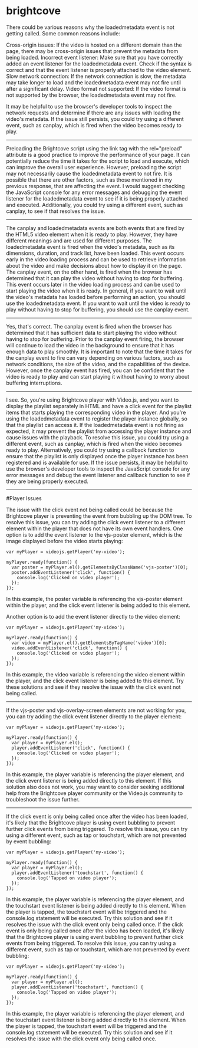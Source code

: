 # brightcove

There could be various reasons why the loadedmetadata event is not getting called. Some common reasons include:

Cross-origin issues: If the video is hosted on a different domain than the page, there may be cross-origin issues that prevent the metadata from being loaded.
Incorrect event listener: Make sure that you have correctly added an event listener for the loadedmetadata event.
  Check if the syntax is correct and that the event listener is properly attached to the video element.
Slow network connection: If the network connection is slow, the metadata may take longer to load and 
  the loadedmetadata event may not fire until after a significant delay.
Video format not supported: If the video format is not supported by the browser, the loadedmetadata event may not fire.

It may be helpful to use the browser's developer tools to inspect the network requests and determine if there are any issues with loading the video's metadata.
If the issue still persists, you could try using a different event, such as canplay, which is fired when the video becomes ready to play.

------------------------------------------------------------------------------------------------------------------------------------------------------------------------------------

Preloading the Brightcove script using the link tag with the rel="preload" attribute is a good practice to improve the performance of your page. 
It can potentially reduce the time it takes for the script to load and execute, which can improve the overall user experience.
However, preloading the script may not necessarily cause the loadedmetadata event to not fire.
It is possible that there are other factors, such as those mentioned in my previous response, that are affecting the event.
I would suggest checking the JavaScript console for any error messages and debugging the event listener for the loadedmetadata event to see if it is being properly attached and executed.
Additionally, you could try using a different event, such as canplay, to see if that resolves the issue.

------------------------------------------------------------------------------------------------------------------------------------------------------------------------------------

The canplay and loadedmetadata events are both events that are fired by the HTML5 video element when it is ready to play. However, they have different meanings and are used for different purposes.
The loadedmetadata event is fired when the video's metadata, such as its dimensions, duration, and track list, have been loaded. 
This event occurs early in the video loading process and can be used to retrieve information about the video and make decisions about how to display it on the page.
The canplay event, on the other hand, is fired when the browser has determined that it can play the video without having to stop for buffering. 
This event occurs later in the video loading process and can be used to start playing the video when it is ready.
In general, if you want to wait until the video's metadata has loaded before performing an action, you should use the loadedmetadata event. 
If you want to wait until the video is ready to play without having to stop for buffering, you should use the canplay event.

------------------------------------------------------------------------------------------------------------------------------------------------------------------------------------

Yes, that's correct. The canplay event is fired when the browser has determined that it has sufficient data to start playing the video without having to stop for buffering.
Prior to the canplay event firing, the browser will continue to load the video in the background to ensure that it has enough data to play smoothly.
It is important to note that the time it takes for the canplay event to fire can vary depending on various factors,
such as network conditions, the size of the video, and the capabilities of the device. However, once the canplay event has fired, 
you can be confident that the video is ready to play and can start playing it without having to worry about buffering interruptions.

------------------------------------------------------------------------------------------------------------------------------------------------------------------------------------

I see. So, you're using Brightcove player with Video.js, and you want to display the playlist separately in HTML and have a click event for the playlist items that starts playing the corresponding video in the player.
And you're using the loadedmetadata event to register the player instance globally, so that the playlist can access it.
If the loadedmetadata event is not firing as expected, it may prevent the playlist from accessing the player instance and cause issues with the playback.
To resolve this issue, you could try using a different event, such as canplay, which is fired when the video becomes ready to play.
Alternatively, you could try using a callback function to ensure that the playlist is only displayed once the player instance has been registered and is available for use.
If the issue persists, it may be helpful to use the browser's developer tools to inspect the JavaScript console for any error messages and debug the event listener and callback function to see if they are being properly executed.

------------------------------------------------------------------------------------------------------------------------------------------------------------------------------------

#Player Issues

The issue with the click event not being called could be because the Brightcove player is preventing the event from bubbling up the DOM tree. 
To resolve this issue, you can try adding the click event listener to a different element within the player that does not have its own event handlers.
One option is to add the event listener to the vjs-poster element, which is the image displayed before the video starts playing:

```
var myPlayer = videojs.getPlayer('my-video');

myPlayer.ready(function() {
  var poster = myPlayer.el().getElementsByClassName('vjs-poster')[0];
  poster.addEventListener('click', function() {
    console.log('Clicked on video player');
  });
});
```

In this example, the poster variable is referencing the vjs-poster element within the player, and the click event listener is being added to this element.

Another option is to add the event listener directly to the video element:

```
var myPlayer = videojs.getPlayer('my-video');

myPlayer.ready(function() {
  var video = myPlayer.el().getElementsByTagName('video')[0];
  video.addEventListener('click', function() {
    console.log('Clicked on video player');
  });
});
```

In this example, the video variable is referencing the video element within the player, and the click event listener is being added to this element.
Try these solutions and see if they resolve the issue with the click event not being called.

------------------------------------------------------------------------------------------------------------------------------------------------------------------------------------

If the vjs-poster and vjs-overlay-screen elements are not working for you, you can try adding the click event listener directly to the player element:

```
var myPlayer = videojs.getPlayer('my-video');

myPlayer.ready(function() {
  var player = myPlayer.el();
  player.addEventListener('click', function() {
    console.log('Clicked on video player');
  });
});
```

In this example, the player variable is referencing the player element, and the click event listener is being added directly to this element.
If this solution also does not work, you may want to consider seeking additional help from the Brightcove player community 
or the Video.js community to troubleshoot the issue further.

------------------------------------------------------------------------------------------------------------------------------------------------------------------------------------

If the click event is only being called once after the video has been loaded, 
it's likely that the Brightcove player is using event bubbling to prevent further click events from being triggered. 
To resolve this issue, you can try using a different event, such as tap or touchstart, which are not prevented by event bubbling:

```
var myPlayer = videojs.getPlayer('my-video');

myPlayer.ready(function() {
  var player = myPlayer.el();
  player.addEventListener('touchstart', function() {
    console.log('Tapped on video player');
  });
});
```

In this example, the player variable is referencing the player element, and the touchstart event listener is being added directly to this element. 
When the player is tapped, the touchstart event will be triggered and the console.log statement will be executed.
Try this solution and see if it resolves the issue with the click event only being called once.
If the click event is only being called once after the video has been loaded, it's likely that the Brightcove player is using event bubbling to prevent further click events from being triggered.
To resolve this issue, you can try using a different event, such as tap or touchstart, which are not prevented by event bubbling:

```
var myPlayer = videojs.getPlayer('my-video');

myPlayer.ready(function() {
  var player = myPlayer.el();
  player.addEventListener('touchstart', function() {
    console.log('Tapped on video player');
  });
});
```

In this example, the player variable is referencing the player element, and the touchstart event listener is being added directly to this element. 
When the player is tapped, the touchstart event will be triggered and the console.log statement will be executed.
Try this solution and see if it resolves the issue with the click event only being called once.
